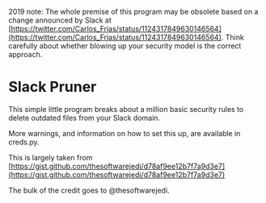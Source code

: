 2019 note: The whole premise of this program may be obsolete based on a change announced by Slack at [https://twitter.com/Carlos_Frias/status/1124317849630146564](https://twitter.com/Carlos_Frias/status/1124317849630146564). Think carefully about whether blowing up your security model is the correct approach.


Slack Pruner
============================

This simple little program breaks about a million basic security rules to delete outdated files from your Slack domain.

More warnings, and information on how to set this up, are available in creds.py.

This is largely taken from [https://gist.github.com/thesoftwarejedi/d78af9ee12b7f7a9d3e7](https://gist.github.com/thesoftwarejedi/d78af9ee12b7f7a9d3e7)

The bulk of the credit goes to @thesoftwarejedi.
